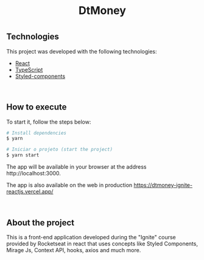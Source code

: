 <h1 align="center">
  <strong>DtMoney</strong>
</h1>

<h1 align="center">
  
</h1>


## Technologies 

This project was developed with the following technologies:

- [React](https://reactjs.org)
- [TypeScript](https://www.typescriptlang.org/)
- [Styled-components](https://styled-components.com/)
<br>

## How to execute

To start it, follow the steps below:

```bash
# Install dependencies
$ yarn

# Iniciar o projeto (start the project)
$ yarn start
```

The app will be available in your browser at the address http://localhost:3000.

The app is also available on the web in production https://dtmoney-ignite-reactjs.vercel.app/

<br>

## About the project
This is a front-end application developed during the "Ignite" course provided by Rocketseat in react that uses concepts like Styled Components, Mirage Js, Context API, hooks, axios and much more.

